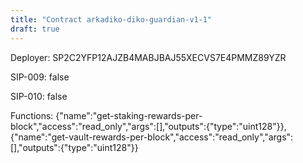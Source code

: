 ```yaml
---
title: "Contract arkadiko-diko-guardian-v1-1"
draft: true
---
```

Deployer: SP2C2YFP12AJZB4MABJBAJ55XECVS7E4PMMZ89YZR

SIP-009: false

SIP-010: false

Functions:
{"name":"get-staking-rewards-per-block","access":"read_only","args":[],"outputs":{"type":"uint128"}}, {"name":"get-vault-rewards-per-block","access":"read_only","args":[],"outputs":{"type":"uint128"}}
